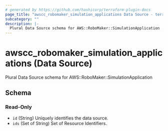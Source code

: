 ```yaml
---
# generated by https://github.com/hashicorp/terraform-plugin-docs
page_title: "awscc_robomaker_simulation_applications Data Source - terraform-provider-awscc"
subcategory: ""
description: |-
  Plural Data Source schema for AWS::RoboMaker::SimulationApplication
---
```


# awscc_robomaker_simulation_applications (Data Source)

Plural Data Source schema for AWS::RoboMaker::SimulationApplication



<!-- schema generated by tfplugindocs -->
## Schema

### Read-Only

- `id` (String) Uniquely identifies the data source.
- `ids` (Set of String) Set of Resource Identifiers.


